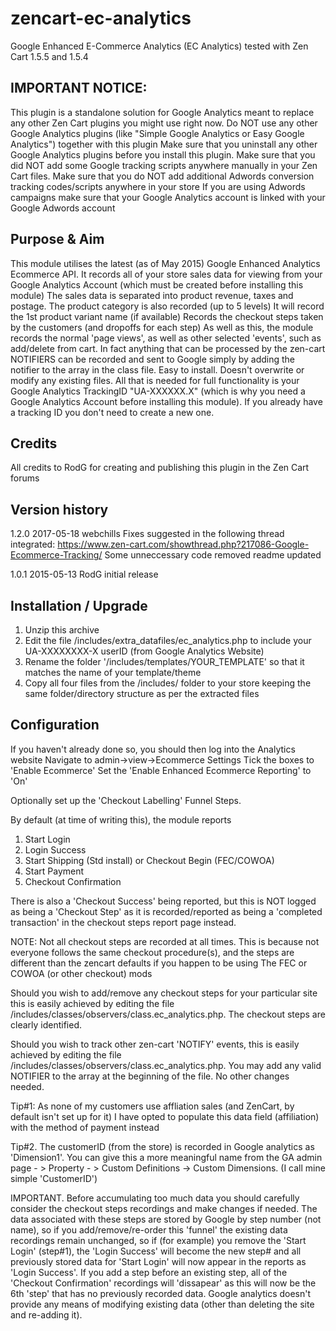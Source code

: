 # zencart-ec-analytics

Google Enhanced E-Commerce Analytics (EC Analytics)
tested with Zen Cart 1.5.5 and 1.5.4


IMPORTANT NOTICE:
----------------------
This plugin is a standalone solution for Google Analytics meant to replace any other Zen Cart plugins you might use right now.
Do NOT use any other Google Analytics plugins (like "Simple Google Analytics or Easy Google Analytics") together with this plugin
Make sure that you uninstall any other Google Analytics plugins before you install this plugin.
Make sure that you did NOT add some Google tracking scripts anywhere manually in your Zen Cart files.
Make sure that you do NOT add additional Adwords conversion tracking codes/scripts anywhere in your store
If you are using Adwords campaigns make sure that your Google Analytics account is linked with your Google Adwords account


Purpose & Aim
----------------------

This module utilises the latest (as of May 2015) Google Enhanced Analytics Ecommerce API.
It records all of your store sales data for viewing from your Google Analytics Account (which must be created before installing this module)
The sales data is separated into product revenue, taxes and postage.
The product category is also recorded (up to 5 levels)
It will record the 1st product variant name (if available)
Records the checkout steps taken by the customers (and dropoffs for each step)
As well as this, the module records the normal 'page views', as well as other selected 'events', such as add/delete from cart. 
In fact anything that can be processed by the zen-cart NOTIFIERS can be recorded and sent to Google simply by adding the notifier to the array in the class file.
Easy to install.
Doesn't overwrite or modify any existing files.
All that is needed for full functionality is your Google Analytics TrackingID "UA-XXXXXX.X" (which is why you need a Google Analytics Account before installing this module). 
If you already have a tracking ID you don't need to create a new one. 


Credits
----------------------
All credits to RodG for creating and publishing this plugin in the Zen Cart forums


Version history
----------------------

1.2.0
2017-05-18 webchills
Fixes suggested in the following thread integrated:
https://www.zen-cart.com/showthread.php?217086-Google-Ecommerce-Tracking/
Some unneccessary code removed
readme updated

1.0.1
2015-05-13 RodG
initial release


Installation / Upgrade 
----------------------
1) Unzip this archive 
2) Edit the file /includes/extra_datafiles/ec_analytics.php to include your UA-XXXXXXXX-X userID (from Google Analytics Website) 
3) Rename the folder '/includes/templates/YOUR_TEMPLATE' so that it matches the name of your template/theme 
4) Copy all four files from the /includes/ folder to your store keeping the same folder/directory structure as per the extracted files

Configuration
-------------
If you haven't already done so, you should then log into the Analytics website
Navigate to admin->view->Ecommerce Settings 
Tick the boxes to 'Enable Ecommerce' 
Set the 'Enable Enhanced Ecommerce Reporting' to 'On'

Optionally set up the 'Checkout Labelling' Funnel Steps. 

By default (at time of writing this), the module reports 
1) Start Login 
2) Login Success
3) Start Shipping (Std install) or Checkout Begin (FEC/COWOA)
4) Start Payment
5) Checkout Confirmation

There is also a 'Checkout Success' being reported, but this is NOT logged as being a 'Checkout Step' as it is 
recorded/reported as being a 'completed transaction' in the checkout steps report page instead.

NOTE: Not all checkout steps are recorded at all times.  This is because not everyone follows the same checkout procedure(s),
and the steps are different than the zencart defaults if you happen to be using The FEC or COWOA (or other checkout) mods

Should you wish to add/remove any checkout steps for your particular site this is easily achieved by editing the file
/includes/classes/observers/class.ec_analytics.php.   The checkout steps are clearly identified.
 
Should you wish to track other zen-cart 'NOTIFY' events, this is easily achieved by editing the file
/includes/classes/observers/class.ec_analytics.php.
You may add any valid NOTIFIER to the array at the beginning of the file.  No other changes needed.

Tip#1: As none of my customers use affliation sales (and ZenCart, by default isn't set up for it) I have opted to populate this data 
field (affiliation) with the method of payment instead 

Tip#2. The customerID (from the store) is recorded in Google analytics as 'Dimension1'. You can give this a more meaningful name from the 
GA admin page - > Property - > Custom Definitions -> Custom Dimensions. (I call mine simple 'CustomerID') 

IMPORTANT. Before accumulating too much data you should carefully consider the checkout steps recordings and make changes if needed. 
The data associated with these steps are stored by Google by step number (not name), so if you add/remove/re-order this 'funnel' the 
existing data recordings remain unchanged, so if (for example) you remove the 'Start Login' (step#1), the 'Login Success' will become the new step# 
and all previously stored data for 'Start Login' will now appear in the reports as 'Login Success'. If you add a step before an existing step, 
all of the 'Checkout Confirmation' recordings will 'dissapear' as this will now be the 6th 'step' that has no previously recorded data.
Google analytics doesn't provide any means of modifying existing data (other than deleting the site and re-adding it). 

